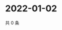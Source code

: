 # 2022-01-02

共 0 条

<!-- BEGIN WEIBO -->
<!-- 最后更新时间 Sun Jan 02 2022 08:16:37 GMT+0800 (China Standard Time) -->

<!-- END WEIBO -->
